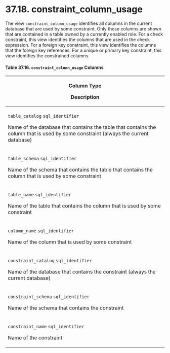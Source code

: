 # 37.18. constraint\_column\_usage

The view `constraint_column_usage` identifies all columns in the current database that are used by some constraint. Only those columns are shown that are contained in a table owned by a currently enabled role. For a check constraint, this view identifies the columns that are used in the check expression. For a foreign key constraint, this view identifies the columns that the foreign key references. For a unique or primary key constraint, this view identifies the constrained columns.

#### **Table 37.16. `constraint_column_usage` Columns**

| <p>Column Type</p><p>Description</p>                                                                                                                                                                    |
| ------------------------------------------------------------------------------------------------------------------------------------------------------------------------------------------------------- |
| <p><code>table_catalog</code> <code>sql_identifier</code></p><p>Name of the database that contains the table that contains the column that is used by some constraint (always the current database)</p> |
| <p><code>table_schema</code> <code>sql_identifier</code></p><p>Name of the schema that contains the table that contains the column that is used by some constraint</p>                                  |
| <p><code>table_name</code> <code>sql_identifier</code></p><p>Name of the table that contains the column that is used by some constraint</p>                                                             |
| <p><code>column_name</code> <code>sql_identifier</code></p><p>Name of the column that is used by some constraint</p>                                                                                    |
| <p><code>constraint_catalog</code> <code>sql_identifier</code></p><p>Name of the database that contains the constraint (always the current database)</p>                                                |
| <p><code>constraint_schema</code> <code>sql_identifier</code></p><p>Name of the schema that contains the constraint</p>                                                                                 |
| <p><code>constraint_name</code> <code>sql_identifier</code></p><p>Name of the constraint</p>                                                                                                            |
